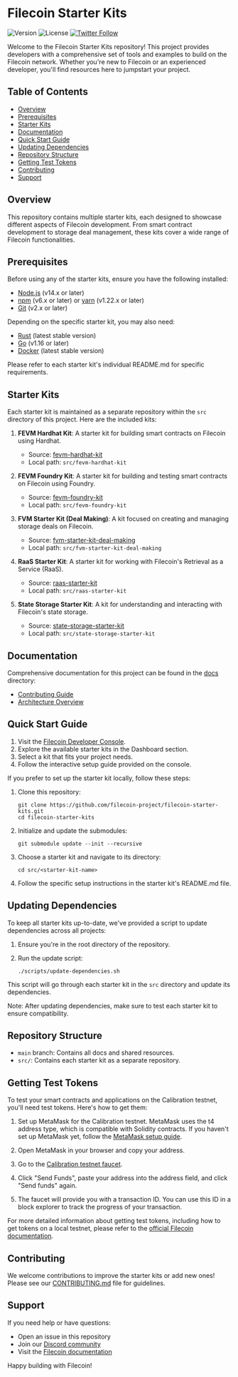 # Filecoin Starter Kits

![Version](https://img.shields.io/badge/Version-0.2.0-blue.svg)
![License](https://img.shields.io/badge/License-MIT-green.svg)
[![Twitter Follow](https://img.shields.io/twitter/follow/Filecoin?style=social)](https://twitter.com/Filecoin)

Welcome to the Filecoin Starter Kits repository! This project provides developers with a comprehensive set of tools and examples to build on the Filecoin network. Whether you're new to Filecoin or an experienced developer, you'll find resources here to jumpstart your project.

## Table of Contents

- [Overview](#overview)
- [Prerequisites](#prerequisites)
- [Starter Kits](#starter-kits)
- [Documentation](#documentation)
- [Quick Start Guide](#quick-start-guide)
- [Updating Dependencies](#updating-dependencies)
- [Repository Structure](#repository-structure)
- [Getting Test Tokens](#getting-test-tokens)
- [Contributing](#contributing)
- [Support](#support)

## Overview

This repository contains multiple starter kits, each designed to showcase different aspects of Filecoin development. From smart contract development to storage deal management, these kits cover a wide range of Filecoin functionalities.

## Prerequisites

Before using any of the starter kits, ensure you have the following installed:

- [Node.js](https://nodejs.org/) (v14.x or later)
- [npm](https://www.npmjs.com/) (v6.x or later) or [yarn](https://yarnpkg.com/) (v1.22.x or later)
- [Git](https://git-scm.com/) (v2.x or later)

Depending on the specific starter kit, you may also need:

- [Rust](https://www.rust-lang.org/) (latest stable version)
- [Go](https://golang.org/) (v1.16 or later)
- [Docker](https://www.docker.com/) (latest stable version)

Please refer to each starter kit's individual README.md for specific requirements.

## Starter Kits

Each starter kit is maintained as a separate repository within the `src` directory of this project. Here are the included kits:

1. **FEVM Hardhat Kit**: A starter kit for building smart contracts on Filecoin using Hardhat.
   - Source: [fevm-hardhat-kit](https://github.com/filecoin-project/fevm-hardhat-kit)
   - Local path: `src/fevm-hardhat-kit`

2. **FEVM Foundry Kit**: A starter kit for building and testing smart contracts on Filecoin using Foundry.
   - Source: [fevm-foundry-kit](https://github.com/filecoin-project/fevm-foundry-kit)
   - Local path: `src/fevm-foundry-kit`

3. **FVM Starter Kit (Deal Making)**: A kit focused on creating and managing storage deals on Filecoin.
   - Source: [fvm-starter-kit-deal-making](https://github.com/filecoin-project/fvm-starter-kit-deal-making)
   - Local path: `src/fvm-starter-kit-deal-making`

4. **RaaS Starter Kit**: A starter kit for working with Filecoin's Retrieval as a Service (RaaS).
   - Source: [raas-starter-kit](https://github.com/filecoin-project/raas-starter-kit)
   - Local path: `src/raas-starter-kit`

5. **State Storage Starter Kit**: A kit for understanding and interacting with Filecoin's state storage.
   - Source: [state-storage-starter-kit](https://github.com/filecoin-project/state-storage-starter-kit)
   - Local path: `src/state-storage-starter-kit`

## Documentation

Comprehensive documentation for this project can be found in the [docs](main/docs) directory:

- [Contributing Guide](/main/docs/CONTRIBUTING.md)
- [Architecture Overview](/main/docs/ARCHITECTURE.md)

## Quick Start Guide

1. Visit the [Filecoin Developer Console](https://filecoin-developer-console.vercel.app/).
2. Explore the available starter kits in the Dashboard section.
3. Select a kit that fits your project needs.
4. Follow the interactive setup guide provided on the console.

If you prefer to set up the starter kit locally, follow these steps:

1. Clone this repository:

   ```
   git clone https://github.com/filecoin-project/filecoin-starter-kits.git
   cd filecoin-starter-kits
   ```

2. Initialize and update the submodules:

   ```
   git submodule update --init --recursive
   ```

3. Choose a starter kit and navigate to its directory:

   ```
   cd src/<starter-kit-name>
   ```

4. Follow the specific setup instructions in the starter kit's README.md file.

## Updating Dependencies

To keep all starter kits up-to-date, we've provided a script to update dependencies across all projects:

1. Ensure you're in the root directory of the repository.
2. Run the update script:

   ```
   ./scripts/update-dependencies.sh
   ```

This script will go through each starter kit in the `src` directory and update its dependencies.

Note: After updating dependencies, make sure to test each starter kit to ensure compatibility.

## Repository Structure

- `main` branch: Contains all docs and shared resources.
- `src/`: Contains each starter kit as a separate repository.

## Getting Test Tokens

To test your smart contracts and applications on the Calibration testnet, you'll need test tokens. Here's how to get them:

1. Set up MetaMask for the Calibration testnet. MetaMask uses the t4 address type, which is compatible with Solidity contracts. If you haven't set up MetaMask yet, follow the [MetaMask setup guide](https://docs.filecoin.io/smart-contracts/developing-contracts/metamask-setup/).

2. Open MetaMask in your browser and copy your address.

3. Go to the [Calibration testnet faucet](https://faucet.calibnet.chainsafe-fil.io/).

4. Click "Send Funds", paste your address into the address field, and click "Send funds" again.

5. The faucet will provide you with a transaction ID. You can use this ID in a block explorer to track the progress of your transaction.

For more detailed information about getting test tokens, including how to get tokens on a local testnet, please refer to the [official Filecoin documentation](https://docs.filecoin.io/smart-contracts/developing-contracts/get-test-tokens).

## Contributing

We welcome contributions to improve the starter kits or add new ones! Please see our [CONTRIBUTING.md](./main/docs/CONTRIBUTING.md) file for guidelines.

## Support

If you need help or have questions:

- Open an issue in this repository
- Join our [Discord community](https://discord.gg/filecoin)
- Visit the [Filecoin documentation](https://docs.filecoin.io/)

Happy building with Filecoin!
